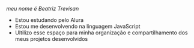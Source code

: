 *meu nome é Beatriz Trevisan*

- Estou estudando pelo Alura
- Estou me desenvolvendo na linguagem JavaScript
- Ultilizo esse espaço para minha organização e compartilhamento dos meus projetos desenvolvidos 
